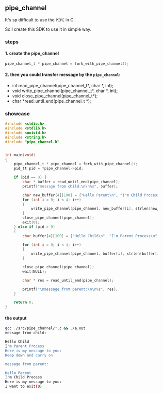 ## pipe_channel

It's sp difficult to use the `PIPE` in C.

So I create this SDK to use it in simple way.

### steps
#### 1. create the pipe_channel
```c
pipe_channel_t * pipe_channel = fork_with_pipe_channel();
```
#### 2. then you could transfer message by the `pipe_channel`:
* int read_pipe_channel(pipe_channel_t*, char *, int);
* void write_pipe_channel(pipe_channel_t*, char *, int);
* void close_pipe_channel(pipe_channel_t*);
* char *read_until_end(pipe_channel_t *);


### showcase
```C
#include <stdio.h>
#include <stdlib.h>
#include <unistd.h>
#include <string.h>
#include "pipe_channel.h"


int main(void)
{
    pipe_channel_t * pipe_channel = fork_with_pipe_channel();
    pid_tt pid = *pipe_channel->pid;

    if (pid == 0) {
        char * buffer = read_until_end(pipe_channel);
        printf("message from child:\n\n%s", buffer);

        char new_buffer[4][100] = {"Hello Parent\n", "I'm Child Process\n", "Here is my message to you:\n", "I want to exit(0)\n"};
        for (int i = 0; i < 4; i++)
        {
            write_pipe_channel(pipe_channel, new_buffer[i], strlen(new_buffer[i]));
        }
        close_pipe_channel(pipe_channel);
        exit(0);
    } else if (pid > 0)
    {
        char buffer[4][100] = {"Hello Child\n", "I'm Parent Process\n", "Here is my message to you:\n", "Keep down and carry on\n"};

        for (int i = 0; i < 4; i++)
        {
            write_pipe_channel(pipe_channel, buffer[i], strlen(buffer[i]));
        }

        close_pipe_channel(pipe_channel);
        wait(NULL);

        char * res = read_until_end(pipe_channel);

        printf("\nmessage from parent:\n\n%s", res);
    }

    return 0;
}

```

#### the output
```bash
gcc ./src/pipe_channel/*.c && ./a.out
message from child:

Hello Child
I'm Parent Process
Here is my message to you:
Keep down and carry on

message from parent:

Hello Parent
I'm Child Process
Here is my message to you:
I want to exit(0)
```
